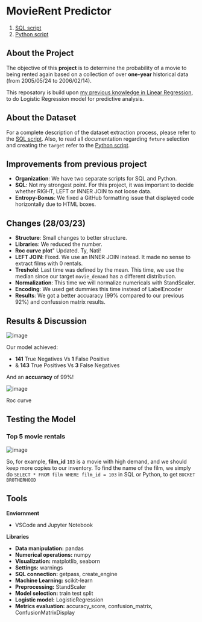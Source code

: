 # MovieRent Predictor
1. [SQL script](https://github.com/isi-mube/movie-rent-predictor/blob/main/notebook/sql_database_extraction_process.sql)
2. [Python script](https://github.com/isi-mube/movie-rent-predictor/blob/main/notebook/imb_solution_lab_logistic_regression.ipynb)

## About the Project
The objective of this **project** is to determine the probability of a movie to being rented again based on a collection of over **one-year** historical data (from 2005/05/24 to 2006/02/14).

This reposatory is build upon [my previous knowledge in Linear Regression](https://github.com/isi-mube/mbappe-project), to do Logistic Regression model for predictive analysis.

## About the Dataset
For a complete description of the dataset extraction process, please refer to the [SQL script](https://github.com/isi-mube/movie-rent-predictor/blob/main/notebook/sql_database_extraction_process.sql).
Also, to read all documentation regarding `feture` selection and creating the `target` refer to the [Python script](https://github.com/isi-mube/movie-rent-predictor/blob/main/notebook/imb_solution_lab_logistic_regression.ipynb).


## Improvements from previous project
* **Organization**: We have two separate scripts for SQL and Python.
* **SQL**: Not my strongest point. For this project, it was important to decide whether RIGHT, LEFT or INNER JOIN to not loose data.
* **Entropy-Bonus**: We fixed a GitHub formatting issue that displayed code horizontally due to HTML boxes.

## Changes (28/03/23)
* **Structure**: Small changes to better structure.
* **Libraries**: We reduced the number.
* **Roc curve plot**" Updated. Ty, Nati!
* **LEFT JOIN**: Fixed. We use an INNER JOIN instead. It made no sense to extract films with 0 rentals.
* **Treshold**: Last time was defined by the mean. This time, we use the median since our target `movie_demand` has a different distribution.
* **Normalization**: This time we will normalize numericals with StandScaler.
* **Encoding**: We used get dummies this time instead of LabelEncoder
* **Results**: We got a better accuaracy (99% compared to our previous 92%) and confussion matrix results.

## Results & Discussion

![image](https://user-images.githubusercontent.com/90038586/228161380-666efe90-6a81-4641-a416-3f88e2918396.png)

Our model achieved:
* **141** True Negatives Vs **1** False Positive
* & **143** True Positives Vs **3** False Negatives
    
And an **accuaracy** of 99%!

![image](https://user-images.githubusercontent.com/90038586/228161454-7e7049ce-8372-460a-a582-307b1648c51f.png)

Roc curve

## Testing the Model

### Top 5 movie rentals
![image](https://user-images.githubusercontent.com/90038586/228161726-21dae39b-ecd3-43d9-8cfc-3c9077a797bc.png)

So, for example, **film_id** `103` is a movie with high demand, and we should keep more copies to our inventory. To find the name of the film, we simply do `SELECT * FROM film WHERE film_id = 103`  in SQL or Python, to get `BUCKET BROTHERHOOD`


## Tools
**Enviornment**
* VSCode and Jupyter Notebook

**Libraries**
* **Data manipulation:** pandas
* **Numerical operations:** numpy
* **Visualization:** matplotlib, seaborn
* **Settings:** warnings
* **SQL connection:** getpass, create_engine
* **Machine Learning:** scikit-learn
* **Preprocessing:** StandScaler
* **Model selection:** train test split
* **Logistic model:** LogisticRegression
* **Metrics evaluation:** accuracy_score, confusion_matrix, ConfusionMatrixDisplay
